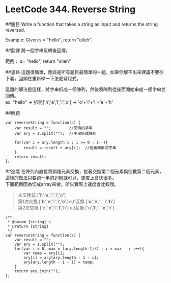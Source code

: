 ﻿# LeetCode 344. Reverse String  

##題目
Write a function that takes a string as input and returns the string reversed.

Example:
Given s = "hello", return "olleh".

##翻譯
將一個字串反轉後回傳。

範例：
s= "hello", return "olleh"

##思路
這題很簡單，應該是所有題目最簡單的一題，如果你解不出來建議不要往下看，回頭在重新學一下怎麼寫程式。  
  
這題的解法是這樣，將字串拆成一個陣列，然後將陣列從後面開始串成一個字串並回傳。  
ex. "hello" -> 拆開['h','e','l','l','o'] -> 'o'+'l'+'l'+'e'+'h'

##解題
```
var reverseString = function(s) {
    var result = "";        //回傳的字串
    var ary = s.split("");  //字串拆成陣列
	
    for(var i = ary.length-1 ; i >= 0 ; i--){
        result = result + ary[i];  //從後面串回字串
    }
    return result;
};
```

##進階
在陣列內直接將頭尾元素交換，接著交換第二個元素與倒數第二個元素，這樣的做法只要跑一半的迴圈就可以，速度上會快很多。  
下面範例因為切成array來做，所以實際上速度會比較慢。

>未交換前   ['h','e','l','l','o']   
第1次交換  ['**h**','e','l','l','**o**'] o,h互換 ['**o**','e','l','l','**h**']  
第2次交換  ['o','**e**','l','**l**','h'] e,l互換 ['o','**l**','l','**e**','h']  

    
```
/**
 * @param {string} s
 * @return {string}
 */
var reverseString = function(s) {
    var result = "";
    var ary = s.split("");
    for(var i = 0, max = (ary.length-1)/2 ; i < max   ; i++){
        var temp = ary[i];
        ary[i] = ary[ary.length - 1 - i];
        ary[ary.length - 1 - i] = temp;
    }
    return ary.join("");
};
```